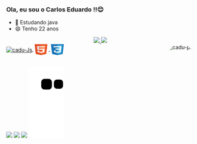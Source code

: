 ### Ola, eu sou o Carlos Eduardo !!😊
- 🌱 Estudando java
- 😄 Tenho 22 anos

<div align="center">
  <a href="https://github.com/cadu8">
  <img height="182em" src="https://github-readme-stats.vercel.app/api?username=cadu8&show_icons=true&theme=dracula&include_all_commits=true&count_private=true"/>
  <img height="152em" src="https://github-readme-stats.vercel.app/api/top-langs/?username=cadu8&layout=compact&langs_count=7&theme=dracula"/>
</div>
<div style="display: inline_block">
  <img align="center" alt="cadu-Js" height="30" width="40" src="https://cdn.jsdelivr.net/gh/devicons/devicon/icons/java/java-original.svg">
  <img align="center" alt="cadu-HTML" height="30" width="40" src="https://raw.githubusercontent.com/devicons/devicon/master/icons/html5/html5-original.svg">
  <img align="center" alt="cadu-CSS" height="30" width="40" src="https://raw.githubusercontent.com/devicons/devicon/master/icons/css3/css3-original.svg">
  <img align="right" alt="cadu-pic" height="180" style="border-radius:60px;" src="https://cdn.discordapp.com/attachments/715599318115156009/1064192831729713235/picasion.com_074ca14a9762cffae4d5d187c96160d3.gif">
  </div>
  
  ##
  
  <div> 
  
  <a href="https://instagram.com/caadu.u?utm_medium=copy_link" target="_blank"><img src="https://img.shields.io/badge/-Instagram-%23E4405F?style=for-the-badge&logo=instagram&logoColor=white" target="_blank"></a>
  <a href="https://www.linkedin.com/in/carlos-eduardo-pedrozo-lemes-04005019a" target="_blank"><img src="https://img.shields.io/badge/-LinkedIn-%230077B5?style=for-the-badge&logo=linkedin&logoColor=white" target="_blank"></a> 
  <a href = "mailto:cadu8344@gmail.com"><img src="https://img.shields.io/badge/-Gmail-%23333?style=for-the-badge&logo=gmail&logoColor=white" target="_blank"></a>
 ![Snake animation](https://github.com/cadu8/cadu8/blob/output/github-contribution-grid-snake.svg)
</div>
